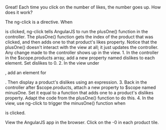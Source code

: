 Great! Each time you click on the number of likes, the number goes up. How does it work?

The ng-click is a directive. When <p class="likes"> is clicked, ng-click tells AngularJS to run the plusOne() function in the controller.
The plusOne() function gets the index of the product that was clicked, and then adds one to that product's likes property.
Notice that the plusOne() doesn't interact with the view at all; it just updates the controller. Any change made to the controller shows up in the view.
1.
In the controller in the $scope.products array, add a new property named dislikes to each element. Set dislikes to 0.
2.
In the view under <p class="likes">, add an element for <p class="dislikes">. Then display a product's dislikes using an expression.
3.
Back in the controller after $scope.products, attach a new property to $scope named minusOne. Set it equal to a function that adds one to a product's dislikes property. Adapt the code from the plusOne() function to do this.
4.
In the view, use ng-click to trigger the minusOne() function when <p class="dislikes"> is clicked.

View the AngularJS app in the browser. Click on the -0 in each product tile.

